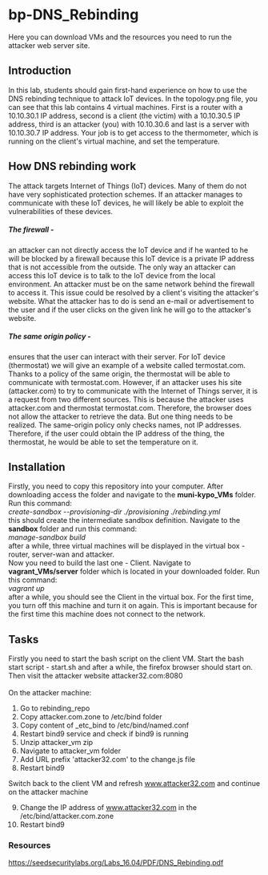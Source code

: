 # bp-DNS_Rebinding

Here you can download VMs and the resources you need to run the attacker web server site.

## Introduction
In this lab, students should gain first-hand experience on how to use the DNS rebinding technique to attack IoT devices. In the topology.png file, you can see that this lab contains 4 virtual machines. First is a router with a 10.10.30.1 IP address, second is a client (the victim) with a 10.10.30.5 IP address, third is an attacker (you) with 10.10.30.6 and last is a server with 10.10.30.7 IP address. Your job is to get access to the thermometer, which is running on the client's virtual machine, and set the temperature.

## How DNS rebinding work
The attack targets Internet of Things (IoT) devices. Many of them do not have very sophisticated protection schemes. If an attacker manages to communicate with these IoT devices, he will likely be able to exploit the vulnerabilities of these devices.
##### The firewall - 
an attacker can not directly access the IoT device and if he wanted to he will be blocked by a firewall because this IoT device is a private IP address that is not accessible from the outside. The only way an attacker can access this IoT device is to talk to the IoT device from the local environment. An attacker must be on the same network behind the firewall to access it. This issue could be resolved by a client's visiting the attacker's website. What the attacker has to do is send an e-mail or advertisement to the user and if the user clicks on the given link he will go to the attacker's website.
##### The same origin policy - 
ensures that the user can interact with their server. For IoT device (thermostat) we will give an example of a website called termostat.com. Thanks to a policy of the same origin, the thermostat will be able to communicate with termostat.com. However, if an attacker uses his site (attacker.com) to try to communicate with the Internet of Things server, it is a request from two different sources. This is because the attacker uses attacker.com and thermostat termostat.com. Therefore, the browser does not allow the attacker to retrieve the data. But one thing needs to be realized. The same-origin policy only checks names, not IP addresses. Therefore, if the user could obtain the IP address of the thing, the thermostat, he would be able to set the temperature on it.

## Installation
Firstly, you need to copy this repository into your computer. After downloading access the folder and navigate to the **muni-kypo_VMs** folder. Run this command: 
<br />
*create-sandbox --provisioning-dir ./provisioning ./rebinding.yml*
<br />
this should create the intermediate sandbox definition. Navigate to the **sandbox** folder and run this command:
<br />
*manage-sandbox build*
<br />
after a while, three virtual machines will be displayed in the virtual box - router, server-wan and attacker.
<br />
Now you need to build the last one - Client. Navigate to **vagrant_VMs/server** folder which is located in your downloaded folder. Run this command:
<br />
*vagrant up*
<br />
after a while, you should see the Client in the virtual box. For the first time, you turn off this machine and turn it on again. This is important because for the first time this machine does not connect to the network.

## Tasks
Firstly you need to start the bash script on the client VM. Start the bash start script - start.sh and after a while, the firefox browser should start on. Then visit the attacker website attacker32.com:8080
<br /><br />
On the attacker machine:
1. Go to rebinding_repo
2. Copy attacker.com.zone to /etc/bind folder
3. Copy content of _etc_bind to /etc/bind/named.conf
4. Restart bind9 service and check if bind9 is running
5. Unzip attacker_vm zip
6. Navigate to attacker_vm folder
7. Add URL prefix 'attacker32.com' to the change.js file
8. Restart bind9

Switch back to the client VM and refresh www.attacker32.com and continue on the attacker machine

9. Change the IP address of www.attacker32.com in the /etc/bind/attacker.com.zone
10. Restart bind9

### Resources
https://seedsecuritylabs.org/Labs_16.04/PDF/DNS_Rebinding.pdf
